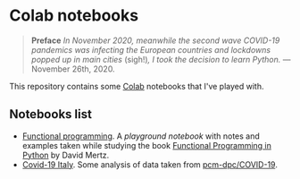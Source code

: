 # Colab notebooks

> **Preface** *In November 2020, meanwhile the second wave COVID-19 pandemics*
> *was infecting the European countries and lockdowns popped up in main cities*
> (sigh!)*, I took the decision to learn Python.* —November 26th, 2020.

This repository contains some [Colab](https://colab.research.google.com/)
notebooks that I've played with.

## Notebooks list

- [Functional programming](notebooks/Functional_programming.ipynb).
  A *playground notebook* with notes and examples taken while studying the book
  [Functional Programming in Python](https://www.oreilly.com/library/view/functional-programming-in/9781492048633/)
  by David Mertz.
- [Covid-19 Italy](notebooks/Covid-19_Italy.ipynb).
  Some analysis of data taken from
  [pcm-dpc/COVID-19](https://github.com/pcm-dpc/COVID-19).
